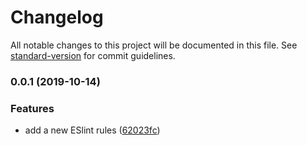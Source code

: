 # Changelog

All notable changes to this project will be documented in this file. See [standard-version](https://github.com/conventional-changelog/standard-version) for commit guidelines.

### 0.0.1 (2019-10-14)


### Features

* add a new ESlint rules ([62023fc](https://github.com/yuerbaby/eslint-config-yuer/commit/62023fc5ea79d761d95a3cddbcc3d477d090d45c))

